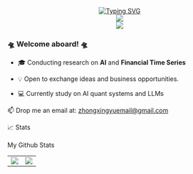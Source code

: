 
<p align="center">
<a href="https://git.io/typing-svg"><img src="https://readme-typing-svg.demolab.com?font=Fira+Code&size=18&duration=2000&pause=100&color=F7931A&multiline=true&width=500&height=80&lines=Data+Science+%26+Researcher;AI+%7C+Fintech" alt="Typing SVG" /></a>

<br/>
<a href="mailto:zhongxingyuemail@gmail.com">
    <img src="https://img.shields.io/badge/-Email-red?style=flat-square&logo=gmail&logoColor=white">
</a>
<br/> 

<a href="https://github.com/XingYu-Zhong">
    <img src="https://github-stats-alpha.vercel.app/api?username=XingYu-Zhong&cc=22272e&tc=37BCF6&ic=fff&bc=0000">
</a>


</p>


### 🛸 Welcome aboard! 🛸


* 🎓 Conducting research on **AI** and **Financial Time Series**

* 💡 Open to exchange ideas and business opportunities.

* 💻 Currently study on AI quant systems and LLMs

📫 Drop me an email at: zhongxingyuemail@gmail.com

<summary>📈 Stats</summary>
<br>
My Github Stats
<table>
  <tr>
    <td align="center" style="padding=0;width=50%;">
      <img align="center" style="padding=0;" src="https://github-readme-stats.vercel.app/api/?username=XingYu-Zhong&show_icons=true&hide_border=true&icon_color=C9F9D9&hide_title=true&count_private=true" />

  <td align="center" style="padding=0;width=70%;">
      <img align="center" style="padding=0;" src="https://github-readme-stats.quantumlytangled.vercel.app/api/top-langs/?username=XingYu-Zhong&layout=compact&show_icons=true&hide_border=true&icon_color=f0f0f000&count_private=true" />
    </td>
  </tr>
</table>

